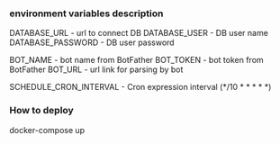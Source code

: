 ### environment variables description
DATABASE_URL        - url to connect DB
DATABASE_USER       - DB user name
DATABASE_PASSWORD   - DB user password

BOT_NAME    - bot name from BotFather 
BOT_TOKEN   - bot token from BotFather
BOT_URL     - url link for parsing by bot 

SCHEDULE_CRON_INTERVAL  - Cron expression interval (*/10 * * * * *)

### How to deploy
docker-compose up